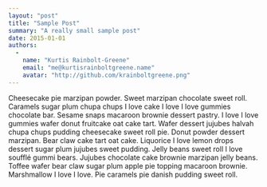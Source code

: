 ```yaml
---
layout: "post"
title: "Sample Post"
summary: "A really small sample post"
date: 2015-01-01
authors:
  -
    name: "Kurtis Rainbolt-Greene"
    email: "me@kurtisrainboltgreene.name"
    avatar: "http://github.com/krainboltgreene.png"
---
```


Cheesecake pie marzipan powder. Sweet marzipan chocolate sweet roll. Caramels sugar plum chupa chups I love cake I love I love gummies chocolate bar. Sesame snaps macaroon brownie dessert pastry. I love I love gummies wafer donut fruitcake oat cake tart. Wafer dessert jujubes halvah chupa chups pudding cheesecake sweet roll pie. Donut powder dessert marzipan. Bear claw cake tart oat cake. Liquorice I love lemon drops dessert sugar plum jujubes sweet pudding. Jelly beans sweet roll I love soufflé gummi bears. Jujubes chocolate cake brownie marzipan jelly beans. Toffee wafer bear claw sugar plum apple pie topping macaroon brownie. Marshmallow I love I love. Pie caramels pie danish pudding sweet roll.
